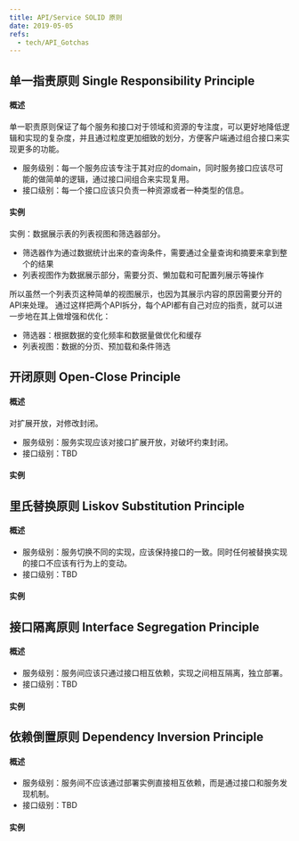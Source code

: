 ```yaml
---
title: API/Service SOLID 原则
date: 2019-05-05
refs:
  - tech/API_Gotchas
---
```


## 单一指责原则 Single Responsibility Principle

#### 概述

单一职责原则保证了每个服务和接口对于领域和资源的专注度，可以更好地降低逻辑和实现的复杂度，并且通过粒度更加细致的划分，方便客户端通过组合接口来实现更多的功能。

- 服务级别：每一个服务应该专注于其对应的domain，同时服务接口应该尽可能的做简单的逻辑，通过接口间组合来实现复用。
- 接口级别：每一个接口应该只负责一种资源或者一种类型的信息。

#### 实例

实例：数据展示表的列表视图和筛选器部分。

  - 筛选器作为通过数据统计出来的查询条件，需要通过全量查询和摘要来拿到整个的结果
  - 列表视图作为数据展示部分，需要分页、懒加载和可配置列展示等操作

所以虽然一个列表页这种简单的视图展示，也因为其展示内容的原因需要分开的API来处理。
通过这样把两个API拆分，每个API都有自己对应的指责，就可以进一步地在其上做增强和优化：

  - 筛选器：根据数据的变化频率和数据量做优化和缓存
  - 列表视图：数据的分页、预加载和条件筛选

## 开闭原则 Open-Close Principle

#### 概述

对扩展开放，对修改封闭。

- 服务级别：服务实现应该对接口扩展开放，对破坏约束封闭。
- 接口级别：TBD

#### 实例

## 里氏替换原则 Liskov Substitution Principle

#### 概述

- 服务级别：服务切换不同的实现，应该保持接口的一致。同时任何被替换实现的接口不应该有行为上的变动。
- 接口级别：TBD

#### 实例

## 接口隔离原则 Interface Segregation Principle

#### 概述

- 服务级别：服务间应该只通过接口相互依赖，实现之间相互隔离，独立部署。
- 接口级别：TBD

#### 实例

## 依赖倒置原则 Dependency Inversion Principle

#### 概述

- 服务级别：服务间不应该通过部署实例直接相互依赖，而是通过接口和服务发现机制。
- 接口级别：TBD

#### 实例
